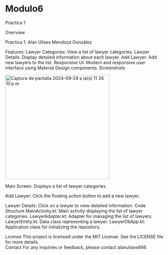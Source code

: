 # Modulo6
Practica 1

Overview

Practica 1:
Alan Ulises Mendoza González


Features:
    Lawyer Categories: View a list of lawyer categories.
    Lawyer Details: Display detailed information about each lawyer.
    Add Lawyer: Add new lawyers to the list.
    Responsive UI: Modern and responsive user interface using Material Design components.
Screenshots

<img width="332" alt="Captura de pantalla 2024-09-29 a la(s) 11 34 10 p m" src="https://github.com/user-attachments/assets/a76dc968-0502-4dd0-ba90-4d4bee49bbfe">


Main Screen: Displays a list of lawyer categories.

Add Lawyer: Click the floating action button to add a new lawyer.

Lawyer Details: Click on a lawyer to view detailed information.
Code Structure
MainActivity.kt: Main activity displaying the list of lawyer categories.
LawyerAdapter.kt: Adapter for managing the list of lawyers.
LawyerEntity.kt: Data class representing a lawyer.
LawyerDbApp.kt: Application class for initializing the repository.

License
This project is licensed under the MIT License. See the LICENSE file for more details.  
Contact
For any inquiries or feedback, please contact alanulises666.
